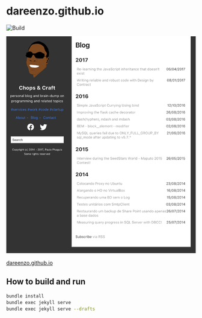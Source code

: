# dareenzo.github.io

![Build](https://github.com/dareenzo/dareenzo.github.io/workflows/Build/badge.svg)

![Blog screenshot](/screenshot.png)

[dareenzo.github.io](https://dareenzo.github.io)

## How to build and run

```sh
bundle install
bundle exec jekyll serve
bundle exec jekyll serve --drafts
```
